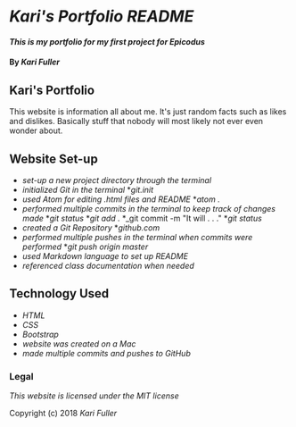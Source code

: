 # *Kari's Portfolio README*

#### _This is my portfolio for my first project for Epicodus_

#### By _**Kari Fuller**_

## Kari's Portfolio

This website is information all about me. It's just random facts such as likes and dislikes. Basically stuff that nobody will most likely not ever even wonder about.

## Website Set-up

* _set-up a new project directory through the terminal_
* _initialized Git in the terminal_
  *_git.init_
* _used Atom for editing .html files and README_
  *_atom ._
* _performed multiple commits in the terminal to keep track of changes made_
  *_git status_
  *_git add ._
  *_git commit -m "It will . . ."
  *_git status_
* _created a Git Repository_
  *_github.com_
* _performed multiple pushes in the terminal when commits were performed_
  *_git push origin master_
* _used Markdown language to set up README_
* _referenced class documentation when needed_

## Technology Used

* _HTML_
* _CSS_
* _Bootstrap_
* _website was created on a Mac_
* _made multiple commits and pushes to GitHub_

### Legal

*This website is licensed under the MIT license*

Copyright (c) 2018 _Kari Fuller_
